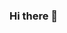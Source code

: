 ### Hi there 👋

<!--
**LovarajDivili/LovarajDivili** is a ✨ _special_ ✨ repository because its `README.md` (this file) appears on your GitHub profile.

Here are some ideas to get you started:

- 🔭 I’m currently Learning at CCBP 4.0 Technologies.
- 🌱 I’m Present am  learning ReactJs Concepts.
- 👯 I’m looking to collaborate on MERN STACK
- 💬 Ask me about WEB DEVELOPMENT
- 📫 How to reach me: linkedin.com/in/lovaraju1668
- 😄 Gmail: lovarajudivili1668@gmail.com
- ⚡ Fun fact: ...
-->
